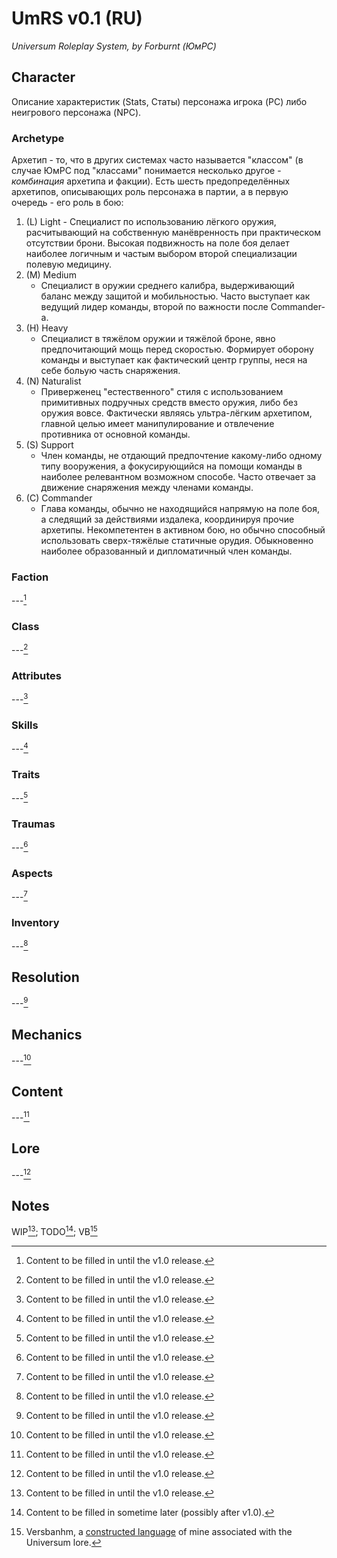 # UmRS v0.1 (RU)
*Universum Roleplay System, by Forburnt*
*(ЮмРС)*

## Character
Описание характеристик (Stats, Статы) персонажа игрока (PC) либо неигрового персонажа (NPC).

### Archetype
Архетип - то, что в других системах часто называется "классом" (в случае ЮмРС под "классами" понимается несколько другое - *комбинация* архетипа и факции). Есть шесть предопределённых архетипов, описывающих роль персонажа в партии, а в первую очередь - его роль в бою:
1. (L) Light - Специалист по использованию лёгкого оружия, расчитывающий на собственную манёвренность при практическом отсутствии брони. Высокая подвижность на поле боя делает наиболее логичным и частым выбором второй специализации полевую медицину.
2. (M) Medium
   - Специалист в оружии среднего калибра, выдерживающий баланс между защитой и мобильностью. Часто выступает как ведущий лидер команды, второй по важности после Commander-а.
3. (H) Heavy
   - Специалист в тяжёлом оружии и тяжёлой броне, явно предпочитающий мощь перед скоростью. Формирует оборону команды и выступает как фактический центр группы, неся на себе больую часть снаряжения.
4. (N) Naturalist
   - Приверженец "естественного" стиля с использованием примитивных подручных средств вместо оружия, либо без оружия вовсе. Фактически являясь ультра-лёгким архетипом, главной целью имеет манипулирование и отвлечение противника от основной команды.
5. (S) Support
   - Член команды, не отдающий предпочтение какому-либо одному типу вооружения, а фокусирующийся на помощи команды в наиболее релевантном возможном способе. Часто отвечает за движение снаряжения между членами команды.
6. (C) Commander
   - Глава команды, обычно не находящийся напрямую на поле боя, а следящий за действиями издалека, координируя прочие архетипы. Некомпетентен в активном бою, но обычно способный использовать сверх-тяжёлые статичные орудия. Обыкновенно наиболее образованный и дипломатичный член команды.

### Faction
---[^wip]

### Class
---[^wip]

### Attributes
---[^wip]

### Skills
---[^wip]

### Traits
---[^wip]

### Traumas
---[^wip]

### Aspects
---[^wip]

### Inventory
---[^wip]


## Resolution
---[^wip]


## Mechanics
---[^wip]


## Content
---[^wip]


## Lore
---[^wip]


## Notes
WIP[^wip]; TODO[^todo]; VB[^vb]

[^wip]: Content to be filled in until the v1.0 release.
[^todo]: Content to be filled in sometime later (possibly after v1.0).
[^vb]: Versbanhm, a [constructed language](https://en.wikipedia.org/wiki/Constructed_language) of mine associated with the Universum lore.

